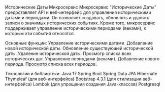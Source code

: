 Исторические Даты Микросервис
  Микросервис "Исторические Даты" предоставляет API и веб-интерфейс для управления историческими датами и периодами.
  Он позволяет создавать, обновлять и удалять записи о значимых исторических событиях.
  Кроме того, микросервис поддерживает управление историческими периодами (веками), к которым эти события относятся.

Основные функции:
  Управление историческими датами.
  Добавление новой исторической даты.
  Обновление существующей исторической даты.
  Удаление исторической даты.
  Просмотр списка всех исторических дат.
  Управление периодами (веками).
  Добавление нового периода.
  Просмотр списка всех периодов.

Технологии и библиотеки:
  Java 17
  Spring Boot
  Spring Data JPA
  Hibernate
  Thymeleaf (для веб-интерфейса)
  Bootstrap 4.3.1 (для стилизации веб-интерфейса)
  Lombok (для упрощения создания Java-классов)
  Postgresql
